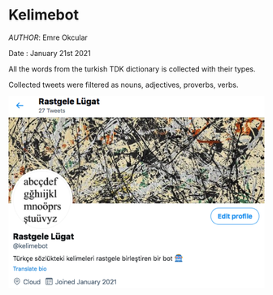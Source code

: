 # Kelimebot

*AUTHOR*: Emre Okcular

Date : January 21st 2021

All the words from the turkish TDK dictionary is collected with their types.

Collected tweets were filtered as nouns, adjectives, proverbs, verbs.

![kelimebot](/resources/kelimebot_profile.png)